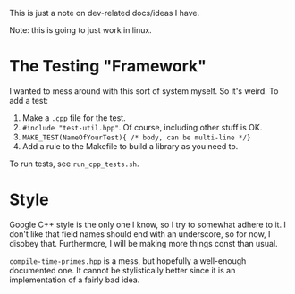 This is just a note on dev-related docs/ideas I have.

Note: this is going to just work in linux.

# The Testing "Framework"

I wanted to mess around with this sort of system myself. So it's weird.
To add a test:

1. Make a `.cpp` file for the test.
1. `#include "test-util.hpp"`. Of course, including other stuff is OK.
1. `MAKE_TEST(NameOfYourTest){ /* body, can be multi-line */}`
1. Add a rule to the Makefile to build a library as you need to.

To run tests, see `run_cpp_tests.sh`.

# Style

Google C++ style is the only one I know, so I try to somewhat adhere to it.
I don't like that field names should end with an underscore, so for now, I
disobey that. Furthermore, I will be making more things const than usual.

`compile-time-primes.hpp` is a mess, but hopefully a well-enough documented one.
It cannot be stylistically better since it is an implementation of a fairly bad
idea.
